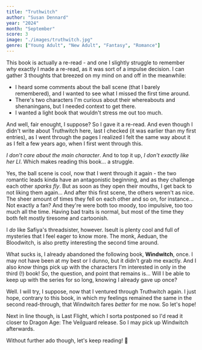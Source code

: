 ```yaml
---
title: "Truthwitch"
author: "Susan Dennard"
year: "2024"
month: "September"
score: 3
image: "./images/truthwitch.jpg"
genre: ["Young Adult", "New Adult", "Fantasy", "Romance"]
---
```


This book is actually a re-read - and one I slightly struggle to remember _why_ exactly I made a re-read, as it was sort of a impulse decision. I can gather 3 thoughts that breezed on my mind on and off in the meanwhile:

- I heard some comments about the ball scene (that I barely remembered), and I wanted to see what I missed the first time around.
- There's two characters I'm curious about their whereabouts and shenaningans, but I needed context to get there.
- I wanted a light book that wouldn't stress me out too much.

And well, fair enought, I suppose? So I gave it a re-read. And even though I didn't write about Truthwitch here, last I checked (it was earlier than my first entries), as I went through the pages I realized I felt the same way about it as I felt a few years ago, when I first went through this.

_I don't care about the main character_. And to top it up, _I don't exactly like her LI_. Which makes reading this book... a struggle.

Yes, the ball scene is cool, now that I went through it again - the two romantic leads kinda have an antagonistic beginning, and as they challenge each other _sparks fly_. But as soon as they open their mouths, I get back to not liking them again... And after this first scene, the others weren't as nice. The sheer amount of times they fell on each other and so on, for instance... Not exactly a fan? And they're were both too moody, too impulsive, too too much all the time. Having bad traits is normal, but most of the time they both felt mostly tiresome and cartoonish.

I _do_ like Safiya's threadsister, however. Iseult is plenty cool and full of mysteries that I feel eager to know more. The monk, Aeduan, the Bloodwitch, is also pretty interesting the second time around.

What sucks is, I already abandoned the following book, **Windwitch**, once. I may not have been at my best or I dunno, but it didn't grab me exactly. And I also _know_ things pick up with the characters I'm interested in only in the third (!) book! So, the question, and point that remains is... Will I be able to keep up with the series for so long, knowing I already gave up once?

Well. I will try, I suppose, now that I ventured through Truthwitch again. I just hope, contrary to this book, in which my feelings remained the same in the second read-through, that Windwitch fares _better_ for me now. So let's hope!

Next in line though, is Last Flight, which I sorta postponed so I'd read it closer to Dragon Age: The Veilguard release. So I may pick up Windwitch afterwards.

Without further ado though, let's keep reading! 🙏
